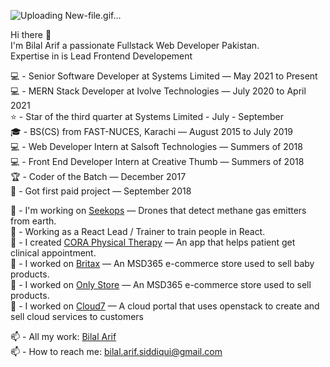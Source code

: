 
![Uploading New-file.gif…]()


Hi there 👋 <br/>
I'm Bilal Arif a passionate Fullstack Web Developer  Pakistan. <br />
Expertise in is Lead Frontend Developement <br />

💻 - Senior Software Developer at Systems Limited — May 2021 to Present <br />
💻 - MERN Stack Developer at Ivolve Technologies — July 2020 to April 2021 <br />
⭐ - Star of the third quarter at Systems Limited - July - September <br />
🎓 - BS(CS) from FAST-NUCES, Karachi — August 2015 to July 2019 <br />
💻 - Web Developer Intern at Salsoft Technologies — Summers of 2018 <br />
💻 - Front End Developer Intern at Creative Thumb — Summers of 2018 <br />
🏆 - Coder of the Batch — December 2017 <br />
🧭 - Got first paid project — September 2018 <br />


💱 - I'm working on [Seekops](https://soda.seekops.com/) — Drones that detect methane gas emitters from earth. <br />
💱 - Working as a React Lead / Trainer to train people in React.<br />
💱 - I created [CORA Physical Therapy](https://www.appointment.coraphysicaltherapy.com) — An app that helps patient get clinical appointment. <br />
💱 - I worked on [Britax](https://www.britax.com) — An MSD365 e-commerce store used to sell baby products. <br />
💱 - I worked on [Only Store](https://www.only-stores.com) — An MSD365 e-commerce store used to sell products. <br />
💱 - I worked on  [Cloud7](https://qcloud.pk/AboutQcloud) — A cloud portal that uses openstack to create and sell cloud services to customers <br />


📫 - All my work: [Bilal Arif ](https://bilalarif.com) <br />
📫 - How to reach me: bilal.arif.siddiqui@gmail.com <br />
